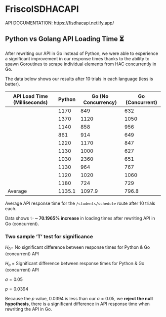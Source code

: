# FriscoISDHACAPI

API DOCUMENTATION: https://fisdhacapi.netlify.app/

## Python vs Golang API Loading Time ⏳

After rewriting our API in Go instead of Python, we were able to experience a significant improvement in our response times thanks to the ability to spawn Goroutines to scrape individual elements from HAC concurrently in Go. 

The data below shows our results after 10 trials in each language (less is better).

| API Load Time (Milliseconds) | Python | Go (No Concurrency) | Go (Concurrent) |
| --- | --- | --- | --- |
|  | 1170 | 849 | 632 |
|  | 1370 | 1120 | 1050 |
|  | 1140 | 858 | 956 |
|  | 861 | 914 | 649 |
|  | 1220 | 1170 | 847 |
|  | 1130 | 1000 | 627 |
|  | 1030 | 2360 | 651 |
|  | 1130 | 964 | 767 |
|  | 1120 | 1020 | 1060 |
|  | 1180 | 724 | 729 |
| Average | 1135.1 | 1097.9 | 796.8 |

Average API response time for the ```/students/schedule``` route after 10 trials each.

Data shows ✨ <b>~ 70.1965% increase</b> in loading times after rewriting API in Go (concurrent).

### Two sample ‘T’ test for significance

$H_0 =$  No significant difference between response times for Python & Go (concurrent) API

$H_a$ = Significant difference between response times for Python & Go (concurrent) API

$a = 0.05$

$p = 0.0394$

Because the $p$ value, 0.0394 is less than our $a=0.05$, we <b>reject the null hypothesis</b>, there is a significant difference in API response time when rewriting the API in Go.
